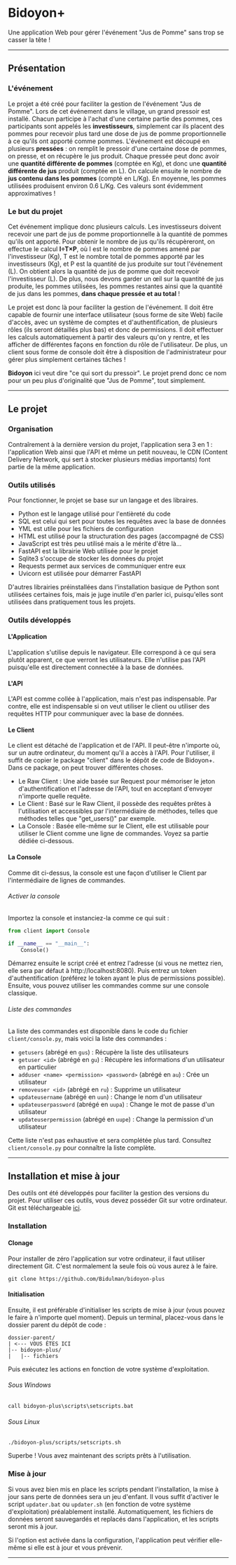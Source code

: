 # Bidoyon+
Une application Web pour gérer l'événement "Jus de Pomme" sans trop se casser la tête !

---

## Présentation

### L'événement
Le projet a été créé pour faciliter la gestion de l'événement "Jus de Pomme". Lors de cet événement dans le village, un grand pressoir est installé. Chacun participe à l'achat d'une certaine partie des pommes, ces participants sont appelés les **investisseurs**, simplement car ils placent des pommes pour recevoir plus tard une dose de jus de pomme proportionnelle à ce qu'ils ont apporté comme pommes. L'événement est découpé en plusieurs **pressées** : on remplit le pressoir d'une certaine dose de pommes, on presse, et on récupère le jus produit. Chaque pressée peut donc avoir une **quantité différente de pommes** (comptée en Kg), et donc une **quantité différente de jus** produit (comptée en L). On calcule ensuite le nombre de **jus contenu dans les pommes** (compté en L/Kg). En moyenne, les pommes utilisées produisent environ 0.6 L/Kg. Ces valeurs sont évidemment approximatives !

### Le but du projet
Cet événement implique donc plusieurs calculs. Les investisseurs doivent recevoir une part de jus de pomme proportionnelle à la quantité de pommes qu'ils ont apporté. Pour obtenir le nombre de jus qu'ils récupèreront, on effectue le calcul **I÷T×P**, où I est le nombre de pommes amené par l'investisseur (Kg), T est le nombre total de pommes apporté par les investisseurs (Kg), et P est la quantité de jus produite sur tout l'événement (L). On obtient alors la quantité de jus de pomme que doit recevoir l'investisseur (L). De plus, nous devons garder un œil sur la quantité de jus produite, les pommes utilisées, les pommes restantes ainsi que la quantité de jus dans les pommes, **dans chaque pressée et au total** !

Le projet est donc là pour faciliter la gestion de l'événement. Il doit être capable de fournir une interface utilisateur (sous forme de site Web) facile d'accès, avec un système de comptes et d'authentification, de plusieurs rôles (ils seront détaillés plus bas) et donc de permissions. Il doit effectuer les calculs automatiquement à partir des valeurs qu'on y rentre, et les afficher de différentes façons en fonction du rôle de l'utilisateur. De plus, un client sous forme de console doit être à disposition de l'administrateur pour gérer plus simplement certaines tâches !

**Bidoyon** ici veut dire "ce qui sort du pressoir". Le projet prend donc ce nom pour un peu plus d'originalité que "Jus de Pomme", tout simplement.

---

## Le projet

### Organisation
Contraîrement à la dernière version du projet, l'application sera 3 en 1 : l'application Web ainsi que l'API et même un petit nouveau, le CDN (Content Delivery Network, qui sert à stocker plusieurs médias importants) font partie de la même application.

### Outils utilisés
Pour fonctionner, le projet se base sur un langage et des libraires.
- Python est le langage utilisé pour l'entièreté du code
- SQL est celui qui sert pour toutes les requêtes avec la base de données
- YML est utile pour les fichiers de configuration
- HTML est utilisé pour la structuration des pages (accompagné de CSS)
- JavaScript est très peu utilisé mais a le mérite d'être là...
- FastAPI est la librairie Web utilisée pour le projet
- Sqlite3 s'occupe de stocker les données du projet
- Requests permet aux services de communiquer entre eux
- Uvicorn est utilisée pour démarrer FastAPI

D'autres librairies préinstallées dans l'installation basique de Python sont utilisées certaines fois, mais je juge inutile d'en parler ici, puisqu'elles sont utilisées dans pratiquement tous les projets.

### Outils développés

#### L'Application
L'application s'utilise depuis le navigateur. Elle correspond à ce qui sera plutôt apparent, ce que verront les utilisateurs. Elle n'utilise pas l'API puisqu'elle est directement connectée à la base de données.

#### L'API
L'API est comme collée à l'application, mais n'est pas indispensable. Par contre, elle est indispensable si on veut utiliser le client ou utiliser des requêtes HTTP pour communiquer avec la base de données.

#### Le Client
Le client est détaché de l'application et de l'API. Il peut-être n'importe où, sur un autre ordinateur, du moment qu'il a accès à l'API. Pour l'utiliser, il suffit de copier le package "client" dans le dépôt de code de Bidoyon+. Dans ce package, on peut trouver différentes choses.
- Le Raw Client : Une aide basée sur Request pour mémoriser le jeton d'authentification et l'adresse de l'API, tout en acceptant d'envoyer n'importe quelle requête.
- Le Client : Basé sur le Raw Client, il possède des requêtes prêtes à l'utilisation et accessibles par l'intermédiaire de méthodes, telles que méthodes telles que "get_users()" par exemple.
- La Console : Basée elle-même sur le Client, elle est utilisable pour utiliser le Client comme une ligne de commandes. Voyez sa partie dédiée ci-dessous.

#### La Console
Comme dit ci-dessus, la console est une façon d'utiliser le Client par l'intermédiaire de lignes de commandes.

###### Activer la console
Importez la console et instanciez-la comme ce qui suit :
```python
from client import Console

if __name__ == "__main__":
    Console()
```
Démarrez ensuite le script créé et entrez l'adresse (si vous ne mettez rien, elle sera par défaut à http://localhost:8080). Puis entrez un token d'authentification (préférez le token ayant le plus de permissions possible). Ensuite, vous pouvez utiliser les commandes comme sur une console classique.

###### Liste des commandes
La liste des commandes est disponible dans le code du fichier `client/console.py`, mais voici la liste des commandes :

- `getusers` (abrégé en `gus`) : Récupère la liste des utilisateurs
- `getuser <id>` (abrégé en `gu`) : Récupère les informations d'un utilisateur en particulier
- `adduser <name> <permission> <password>` (abrégé en `au`) : Crée un utilisateur
- `removeuser <id>` (abrégé en `ru`) : Supprime un utilisateur
- `updateusername` (abrégé en `uun`) : Change le nom d'un utilisateur
- `updateuserpassword` (abrégé en `uupa`) : Change le mot de passe d'un utilisateur
- `updateuserpermission` (abrégé en `uupe`) : Change la permission d'un utilisateur

Cette liste n'est pas exhaustive et sera complétée plus tard. Consultez `client/console.py` pour connaître la liste complète.

---

## Installation et mise à jour
Des outils ont été développés pour faciliter la gestion des versions du projet. Pour utiliser ces outils, vous devez posséder Git sur votre ordinateur. Git est téléchargeable [ici](https://git-scm.com/).
### Installation
#### Clonage
Pour installer de zéro l'application sur votre ordinateur, il faut utiliser directement Git. C'est normalement la seule fois où vous aurez à le faire.
```
git clone https://github.com/Bidulman/bidoyon-plus
```
#### Initialisation
Ensuite, il est préférable d'initialiser les scripts de mise à jour (vous pouvez le faire à n'importe quel moment).
Depuis un terminal, placez-vous dans le dossier parent du dépôt de code :
```
dossier-parent/
| <--- VOUS ÊTES ICI
|-- bidoyon-plus/
|   |-- fichiers
```
Puis exécutez les actions en fonction de votre système d'exploitation.
###### Sous Windows
```
call bidoyon-plus\scripts\setscripts.bat
```
###### Sous Linux
```
./bidoyon-plus/scripts/setscripts.sh
```
Superbe ! Vous avez maintenant des scripts prêts à l'utilisation.

### Mise à jour
Si vous avez bien mis en place les scripts pendant l'installation, la mise à jour sans perte de données sera un jeu d'enfant.
Il vous suffit d'activer le script `updater.bat` ou `updater.sh` (en fonction de votre système d'exploitation) préalablement installé. Automatiquement, les fichiers de données seront sauvegardés et replacés dans l'application, et les scripts seront mis à jour.

Si l'option est activée dans la configuration, l'application peut vérifier elle-même si elle est à jour et vous prévenir.

---
